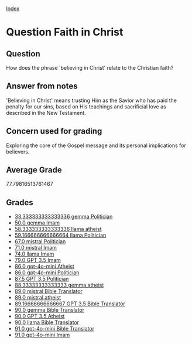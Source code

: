 
[Index](../../index.md)
# Question Faith in Christ
## Question
How does the phrase 'believing in Christ' relate to the Christian faith?

## Answer from notes
'Believing in Christ' means trusting Him as the Savior who has paid the penalty for our sins, based on His teachings and sacrificial love as described in the New Testament.

## Concern used for grading
Exploring the core of the Gospel message and its personal implications for believers.

## Average Grade
77.79816513761467

## Grades
 * [33.333333333333336 gemma Politician](../answers/gemma_Politician/Faith_in_Christ.md)
 * [50.0 gemma Imam](../answers/gemma_Imam/Faith_in_Christ.md)
 * [58.333333333333336 llama atheist](../answers/llama_atheist/Faith_in_Christ.md)
 * [59.166666666666664 llama Politician](../answers/llama_Politician/Faith_in_Christ.md)
 * [67.0 mistral Politician](../answers/mistral_Politician/Faith_in_Christ.md)
 * [71.0 mistral Imam](../answers/mistral_Imam/Faith_in_Christ.md)
 * [74.0 llama Imam](../answers/llama_Imam/Faith_in_Christ.md)
 * [79.0 GPT 3.5 Imam](../answers/GPT_3.5_Imam/Faith_in_Christ.md)
 * [86.0 gpt-4o-mini Atheist](../answers/gpt-4o-mini_Atheist/Faith_in_Christ.md)
 * [86.0 gpt-4o-mini Politician](../answers/gpt-4o-mini_Politician/Faith_in_Christ.md)
 * [87.5 GPT 3.5 Politician](../answers/GPT_3.5_Politician/Faith_in_Christ.md)
 * [88.33333333333333 gemma atheist](../answers/gemma_atheist/Faith_in_Christ.md)
 * [89.0 mistral Bible Translator](../answers/mistral_Bible_Translator/Faith_in_Christ.md)
 * [89.0 mistral atheist](../answers/mistral_atheist/Faith_in_Christ.md)
 * [89.16666666666667 GPT 3.5 Bible Translator](../answers/GPT_3.5_Bible_Translator/Faith_in_Christ.md)
 * [90.0 gemma Bible Translator](../answers/gemma_Bible_Translator/Faith_in_Christ.md)
 * [90.0 GPT 3.5 Atheist](../answers/GPT_3.5_Atheist/Faith_in_Christ.md)
 * [90.0 llama Bible Translator](../answers/llama_Bible_Translator/Faith_in_Christ.md)
 * [91.0 gpt-4o-mini Bible Translator](../answers/gpt-4o-mini_Bible_Translator/Faith_in_Christ.md)
 * [91.0 gpt-4o-mini Imam](../answers/gpt-4o-mini_Imam/Faith_in_Christ.md)
